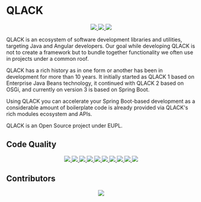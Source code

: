 # QLACK 

<p align="center">
    <a href="https://travis-ci.org/qlack/QLACK-Java" alt="TravisCI">
        <img src="https://img.shields.io/travis/qlack/qlack-java/master?label=Travis%20build&logo=travis" />
    </a>
    <a href="https://maven-badges.herokuapp.com/maven-central/com.eurodyn.qlack/qlack" alt="Maven Repo">
        <img src="https://maven-badges.herokuapp.com/maven-central/com.eurodyn.qlack/qlack/badge.svg" />
    </a>
    <a href="https/qlack.com" alt="Website">
        <img src="https://img.shields.io/website-up-down-green-red/https/qlack.com" />
    </a>
</p>

QLACK is an ecosystem of software development libraries and utilities, targeting Java and Angular developers. Our goal while developing QLACK is not to create a framework but to bundle together functionality we often use in projects under a common roof.

QLACK has a rich history as in one form or another has been in development for more than 10 years. It initially started as QLACK 1 based on Enterprise Java Beans technology, it continued with QLACK 2 based on OSGi, and currently on version 3 is based on Spring Boot.

Using QLACK you can accelerate your Spring Boot-based development as a considerable amount of boilerplate code is already provided via QLACK's rich modules ecosystem and APIs.

QLACK is an Open Source project under EUPL.

## Code Quality

<p align="center">
	<a href="https://sonarcloud.io/dashboard?id=com.eurodyn.qlack%3Aqlack">
  		<img src="https://sonarcloud.io/api/project_badges/measure?project=com.eurodyn.qlack%3Aqlack&metric=security_rating" />
	</a>
	<a href="https://sonarcloud.io/dashboard?id=com.eurodyn.qlack%3Aqlack">
  		<img src="https://sonarcloud.io/api/project_badges/measure?project=com.eurodyn.qlack%3Aqlack&metric=reliability_rating" />
	</a>
	<a href="https://sonarcloud.io/dashboard?id=com.eurodyn.qlack%3Aqlack">
  		<img src="https://sonarcloud.io/api/project_badges/measure?project=com.eurodyn.qlack%3Aqlack&metric=sqale_rating" />
	</a>
	<a href="https://sonarcloud.io/dashboard?id=com.eurodyn.qlack%3Aqlack">
  		<img src="https://sonarcloud.io/api/project_badges/measure?project=com.eurodyn.qlack%3Aqlack&metric=sqale_index" />
	</a>
	<a href="https://sonarcloud.io/dashboard?id=com.eurodyn.qlack%3Aqlack">
  		<img src="https://sonarcloud.io/api/project_badges/measure?project=com.eurodyn.qlack%3Aqlack&metric=ncloc" />
	</a>
	<a href="https://sonarcloud.io/dashboard?id=com.eurodyn.qlack%3Aqlack">
  		<img src="https://sonarcloud.io/api/project_badges/measure?project=com.eurodyn.qlack%3Aqlack&metric=coverage" />
	</a>
	<a href="https://sonarcloud.io/dashboard?id=com.eurodyn.qlack%3Aqlack">
  		<img src="https://sonarcloud.io/api/project_badges/measure?project=com.eurodyn.qlack%3Aqlack&metric=duplicated_lines_density" />
	</a>
	<a href="https://sonarcloud.io/dashboard?id=com.eurodyn.qlack%3Aqlack">
  		<img src="https://sonarcloud.io/api/project_badges/measure?project=com.eurodyn.qlack%3Aqlack&metric=code_smells" />
	</a>
	<a href="https://sonarcloud.io/dashboard?id=com.eurodyn.qlack%3Aqlack">
  		<img src="https://sonarcloud.io/api/project_badges/measure?project=com.eurodyn.qlack%3Aqlack&metric=vulnerabilities" />
	</a>
	<a href="https://sonarcloud.io/dashboard?id=com.eurodyn.qlack%3Aqlack">
  		<img src="https://sonarcloud.io/api/project_badges/measure?project=com.eurodyn.qlack%3Aqlack&metric=bugs" />
	</a>
</p>


## Contributors

<p align="center">
	<a href="https://github.com/qlack/qlack-java/graphs/contributors">
  		<img src="https://contributors-img.firebaseapp.com/image?repo=qlack/qlack-java" />
	</a>
</p>
